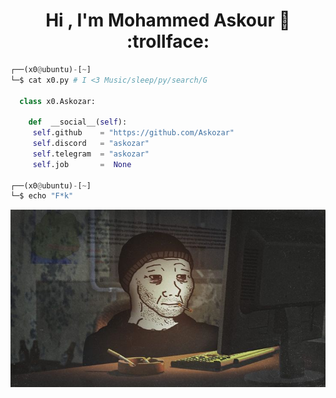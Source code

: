 <h1 align="center">Hi , I'm Mohammed Askour 👋 :trollface:</h1>


```py
┌──(x0@ubuntu)-[~]
└─$ cat x0.py # I <3 Music/sleep/py/search/G

  class x0.Askozar:
  
    def  __social__(self):
     self.github    = "https://github.com/Askozar"
     self.discord   = "askozar"
     self.telegram  = "askozar"
     self.job       =  None 
  
┌──(x0@ubuntu)-[~]
└─$ echo "F*k"
```
![X](65bb8be8de8743022f718c4de898b429.jpg)
